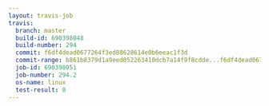 ```yaml
---
layout: travis-job
travis:
  branch: master
  build-id: 690398048
  build-number: 294
  commit: f6df4dead0677264f3ed88628614e0b6eeac1f3d
  commit-range: b861b8379d1a9eed052263410dcb7a14f9f8cdde...f6df4dead0677264f3ed88628614e0b6eeac1f3d
  job-id: 690398051
  job-number: 294.2
  os-name: linux
  test-result: 0
---
```

